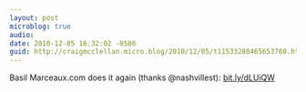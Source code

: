 ```yaml
---
layout: post
microblog: true
audio: 
date: 2010-12-05 16:32:02 -0500
guid: http://craigmcclellan.micro.blog/2010/12/05/t11533280465653760.html
---
```

Basil Marceaux.com does it again (thanks @nashvillest): [bit.ly/dLUiQW](http://bit.ly/dLUiQW)
